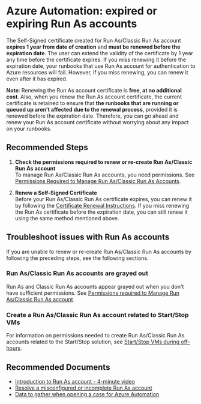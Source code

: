 <properties
  pagetitle="Azure Automation: expired or expiring Run As accounts &#xD;"
  service="microsoft.automation"
  resource="automationaccounts"
  ms.author="riyadav"
  selfhelptype="Generic"
  supporttopicids="32628007,32628011"
  resourcetags=""
  productpesids="15607"
  cloudenvironments="blackforest,fairfax,public,usnat,ussec,mooncake"
  disableclouds=""
  articleid="fbf1c295-d499-4593-bfa9-c41bf607f19c"
  ownershipid="Compute_Automation" />
# Azure Automation: expired or expiring Run As accounts 

The Self-Signed certificate created for Run As/Classic Run As account **expires 1 year from date of creation** and **must be renewed before the expiration date**. The user can extend the validity of the certificate by 1 year any time before the certificate expires. If you miss renewing it before the expiration date, your runbooks that use Run As account for authentication to Azure resources will fail. However, if you miss renewing, you can renew it even after it has expired.

**Note**: Renewing the Run As account certificate is **free, at no additional cost**. Also, when you renew the Run As account certificate, the current certificate is retained to ensure that **the runbooks that are running or queued up aren’t affected due to the renewal process**, provided it is renewed before the expiration date. Therefore, you can go ahead and renew your Run As account certificate without worrying about any impact on your runbooks.
 
## **Recommended Steps**

1. **Check the permissions required to renew or re-create Run As/Classic Run As account**<br>
   To manage Run As/Classic Run As accounts, you need permissions. See [Permissions Required to Manage Run As/Classic Run As Accounts](https://docs.microsoft.com/azure/automation/automation-security-overview#permissions).

2. **Renew a Self-Signed Certificate**<br>
   Before your Run As/Classic Run As certificate expires, you can renew it by following the [Certificate Renewal Instructions](https://docs.microsoft.com/azure/automation/manage-runas-account#cert-renewal). If you miss renewing the Run As certificate before the expiration date, you can still renew it using the same method mentioned above.

## Troubleshoot issues with Run As accounts
If you are unable to renew or re-create Run As/Classic Run As accounts by following the preceding steps, see the following sections.

### **Run As/Classic Run As accounts are grayed out**
Run As and Classic Run As accounts appear grayed out when you don't have sufficient permissions. See [Permissions required to Manage Run As/Classic Run As account](https://docs.microsoft.com/azure/automation/automation-security-overview#permissions).

### **Create a Run As/Classic Run As account related to Start/Stop VMs**
For information on permissions needed to create Run As/Classic Run As accounts related to the Start/Stop solution, see [Start/Stop VMs during off-hours](https://docs.microsoft.com/azure/automation/automation-solution-vm-management). 

## **Recommended Documents**

* [Introduction to Run As account - 4-minute video](https://www.microsoft.com/videoplayer/embed/RWwtF3)
* [Resolve a misconfigured or incomplete Run As account](https://docs.microsoft.com/azure/automation/manage-runas-account#resolve-misconfiguration-issues-for-run-as-accounts)<br>
* [Data to gather when opening a case for Azure Automation](https://docs.microsoft.com/azure/automation/troubleshoot/collect-data-microsoft-azure-automation-case)
